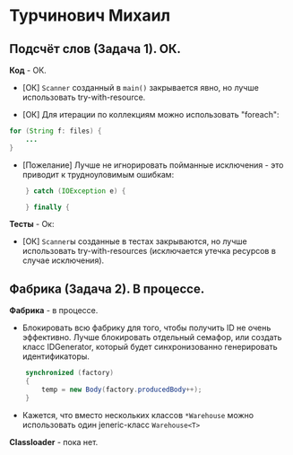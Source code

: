 # Турчинович Михаил

## Подсчёт слов (Задача 1). ОК.

**Код** - ОК.

- [ОК] `Scanner` созданный в `main()` закрывается явно, но лучше использовать try-with-resource.

- [ОК] Для итерации по коллекциям можно использовать "foreach":
```Java
for (String f: files) {
	...
}
```

- [Пожелание] Лучше не игнорировать пойманные исключения - это приводит к трудноуловимым ошибкам:
```Java
	} catch (IOException e) {

	} finally {
```



**Тесты** - Ок:

- [ОК] `Scanner`ы созданные в тестах закрываются, но лучше использовать try-with-resources
(исключается утечка ресурсов в случае исключения).

## Фабрика (Задача 2). В процессе.

**Фабрика** - в процессе.

- Блокировать всю фабрику для того, чтобы получить ID не очень эффективно.
Лучше блокировать отдельный семафор, или создать класс IDGenerator, который будет синхронизованно генерировать идентификаторы.
```Java
	synchronized (factory)
	{
		temp = new Body(factory.producedBody++);
	}
```

- Кажется, что вместо нескольких классов `*Warehouse` можно использовать один jeneric-класс `Warehouse<T>`

**Classloader** - пока нет.
